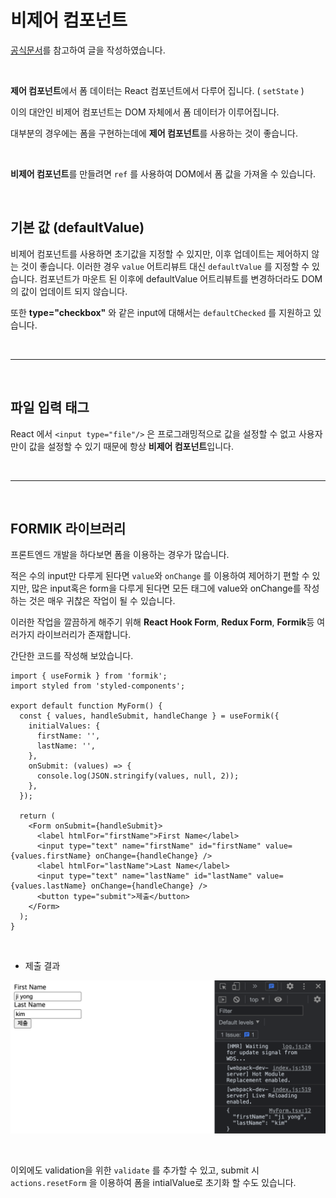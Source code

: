 # 비제어 컴포넌트

[공식문서](https://ko.reactjs.org/docs/uncontrolled-components.html)를 참고하여 글을 작성하였습니다.

<br>

**제어 컴포넌트**에서 폼 데이터는 React 컴포넌트에서 다루어 집니다. ( `setState` )

이의 대안인 비제어 컴포넌트는 DOM 자체에서 폼 데이터가 이루어집니다.

대부분의 경우에는 폼을 구현하는데에 **제어 컴포넌트**를 사용하는 것이 좋습니다.

<br>

**비제어 컴포넌트**를 만들려면 `ref` 를 사용하여 DOM에서 폼 값을 가져올 수 있습니다.

<br>

## 기본 값 (defaultValue)

비제어 컴포넌트를 사용하면 초기값을 지정할 수 있지만, 이후 업데이트는 제어하지 않는 것이 좋습니다. 이러한 경우 `value` 어트리뷰트 대신 `defaultValue` 를 지정할 수 있습니다. 컴포넌트가 마운트 된 이후에 defaultValue 어트리뷰트를 변경하더라도 DOM의 값이 업데이트 되지 않습니다.

또한 **type="checkbox"** 와 같은 input에 대해서는 `defaultChecked` 를 지원하고 있습니다.

<br>

---

<br>

## 파일 입력 태그

React 에서 `<input type="file"/>` 은 프로그래밍적으로 값을 설정할 수 없고 사용자만이 값을 설정할 수 있기 때문에 항상 **비제어 컴포넌트**입니다.

<br>

---

<br>

## FORMIK 라이브러리

프론트엔드 개발을 하다보면 폼을 이용하는 경우가 많습니다.

적은 수의 input만 다루게 된다면 `value`와 `onChange` 를 이용하여 제어하기 편할 수 있지만, 많은 input혹은 form을 다루게 된다면 모든 태그에 value와 onChange를 작성하는 것은 매우 귀찮은 작업이 될 수 있습니다.

이러한 작업을 깔끔하게 해주기 위해 **React Hook Form**, **Redux Form**, **Formik**등 여러가지 라이브러리가 존재합니다.

간단한 코드를 작성해 보았습니다.

```tsx
import { useFormik } from 'formik';
import styled from 'styled-components';

export default function MyForm() {
  const { values, handleSubmit, handleChange } = useFormik({
    initialValues: {
      firstName: '',
      lastName: '',
    },
    onSubmit: (values) => {
      console.log(JSON.stringify(values, null, 2));
    },
  });

  return (
    <Form onSubmit={handleSubmit}>
      <label htmlFor="firstName">First Name</label>
      <input type="text" name="firstName" id="firstName" value={values.firstName} onChange={handleChange} />
      <label htmlFor="lastName">Last Name</label>
      <input type="text" name="lastName" id="lastName" value={values.lastName} onChange={handleChange} />
      <button type="submit">제출</button>
    </Form>
  );
}
```

<br>

- 제출 결과

![formik](assets/images/README/formik.png)

<br>

이외에도 validation을 위한 `validate` 를 추가할 수 있고, submit 시 `actions.resetForm` 을 이용하여 폼을 intialValue로 초기화 할 수도 있습니다.